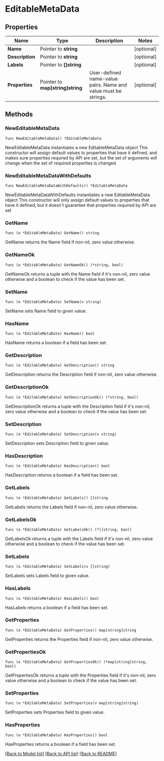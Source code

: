# EditableMetaData

## Properties

Name | Type | Description | Notes
------------ | ------------- | ------------- | -------------
**Name** | Pointer to **string** |  | [optional] 
**Description** | Pointer to **string** |  | [optional] 
**Labels** | Pointer to **[]string** |  | [optional] 
**Properties** | Pointer to **map[string]string** | User-defined name-value pairs. Name and value must be strings. | [optional] 


## Methods

### NewEditableMetaData

`func NewEditableMetaData() *EditableMetaData`

NewEditableMetaData instantiates a new EditableMetaData object
This constructor will assign default values to properties that have it defined,
and makes sure properties required by API are set, but the set of arguments
will change when the set of required properties is changed

### NewEditableMetaDataWithDefaults

`func NewEditableMetaDataWithDefaults() *EditableMetaData`

NewEditableMetaDataWithDefaults instantiates a new EditableMetaData object
This constructor will only assign default values to properties that have it defined,
but it doesn't guarantee that properties required by API are set


### GetName

`func (o *EditableMetaData) GetName() string`

GetName returns the Name field if non-nil, zero value otherwise.

### GetNameOk

`func (o *EditableMetaData) GetNameOk() (*string, bool)`

GetNameOk returns a tuple with the Name field if it's non-nil, zero value otherwise
and a boolean to check if the value has been set.

### SetName

`func (o *EditableMetaData) SetName(v string)`

SetName sets Name field to given value.

### HasName

`func (o *EditableMetaData) HasName() bool`

HasName returns a boolean if a field has been set.


### GetDescription

`func (o *EditableMetaData) GetDescription() string`

GetDescription returns the Description field if non-nil, zero value otherwise.

### GetDescriptionOk

`func (o *EditableMetaData) GetDescriptionOk() (*string, bool)`

GetDescriptionOk returns a tuple with the Description field if it's non-nil, zero value otherwise
and a boolean to check if the value has been set.

### SetDescription

`func (o *EditableMetaData) SetDescription(v string)`

SetDescription sets Description field to given value.

### HasDescription

`func (o *EditableMetaData) HasDescription() bool`

HasDescription returns a boolean if a field has been set.


### GetLabels

`func (o *EditableMetaData) GetLabels() []string`

GetLabels returns the Labels field if non-nil, zero value otherwise.

### GetLabelsOk

`func (o *EditableMetaData) GetLabelsOk() (*[]string, bool)`

GetLabelsOk returns a tuple with the Labels field if it's non-nil, zero value otherwise
and a boolean to check if the value has been set.

### SetLabels

`func (o *EditableMetaData) SetLabels(v []string)`

SetLabels sets Labels field to given value.

### HasLabels

`func (o *EditableMetaData) HasLabels() bool`

HasLabels returns a boolean if a field has been set.


### GetProperties

`func (o *EditableMetaData) GetProperties() map[string]string`

GetProperties returns the Properties field if non-nil, zero value otherwise.

### GetPropertiesOk

`func (o *EditableMetaData) GetPropertiesOk() (*map[string]string, bool)`

GetPropertiesOk returns a tuple with the Properties field if it's non-nil, zero value otherwise
and a boolean to check if the value has been set.

### SetProperties

`func (o *EditableMetaData) SetProperties(v map[string]string)`

SetProperties sets Properties field to given value.

### HasProperties

`func (o *EditableMetaData) HasProperties() bool`

HasProperties returns a boolean if a field has been set.



[[Back to Model list]](../README.md#documentation-for-models) [[Back to API list]](../README.md#documentation-for-api-endpoints) [[Back to README]](../README.md)

